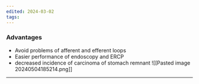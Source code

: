 ```yaml
---
edited: 2024-03-02
tags:
---
```

### Advantages
- Avoid problems of afferent and efferent loops
- Easier performance of endoscopy and ERCP
- decreased incidence of carcinoma of stomach remnant
![[Pasted image 20240504185214.png]]
---
